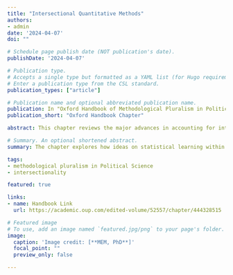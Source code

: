 ```yaml
---
title: "Intersectional Quantitative Methods"
authors:
- admin
date: '2024-04-07'
doi: ""

# Schedule page publish date (NOT publication's date).
publishDate: '2024-04-07'

# Publication type.
# Accepts a single type but formatted as a YAML list (for Hugo requirements).
# Enter a publication type from the CSL standard.
publication_types: ["article"]

# Publication name and optional abbreviated publication name.
publication: In "Oxford Handbook of Methodological Pluralism in Political Science"
publication_short: "Oxford Handbook Chapter"

abstract: This chapter reviews the major advances in accounting for intersectionality empirically and embracing methodological pluralism within Political Science and related Social Sciences. Intersectionality, or approaching identity categories rooted in structural power such as race, gender, and class as inseparable, remains a site of intellectual promise particularly because of its utility for explaining the big questions in American politics. This chapter focuses on intersectional quantitative methods as a site for new innovations as it is the natural step after demonstrating the current literature’s advances of frameworks to operationalize intersectionality. After outlining these advances in approaching identity, the chapter explores how ideas on statistical learning within Political Methodology can help inform both new modeling and statistical paradigm choices for intersectional research. The new avenues posed by multilevel modeling and Bayesian frameworks show a small window into the promise of this emerging field.

# Summary. An optional shortened abstract.
summary: The chapter explores how ideas on statistical learning within Political Methodology can help inform both new modeling and statistical paradigm choices for intersectional research. The new avenues posed by multilevel modeling and Bayesian frameworks show a small window into the promise of this emerging field.

tags:
- methodological pluralism in Political Science
- intersectionality

featured: true

links:
- name: Handbook Link
  url: https://academic.oup.com/edited-volume/52557/chapter/444328515

# Featured image
# To use, add an image named `featured.jpg/png` to your page's folder. 
image:
  caption: 'Image credit: [**MEM, PhD**]'
  focal_point: ""
  preview_only: false

---
```




